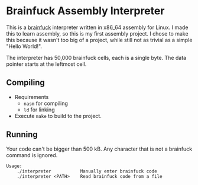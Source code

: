 # Brainfuck Assembly Interpreter

This is a [brainfuck](https://en.wikipedia.org/wiki/brainfuck) interpreter written in x86_64 assembly for Linux. I made this to learn assembly, so this is my first assembly project. I chose to make this because it wasn't too big of a project, while still not as trivial as a simple "Hello World!".

The interpreter has 50,000 brainfuck cells, each is a single byte. The data pointer starts at the leftmost cell.


## Compiling

- Requirements
  - `nasm` for compiling
  - `ld` for linking
- Execute `make` to build to the project.


## Running

Your code can't be bigger than 500 kB. Any character that is not a brainfuck command is ignored.
```
Usage:
    ./interpreter           Manually enter brainfuck code
    ./interpreter <PATH>    Read brainfuck code from a file
```
